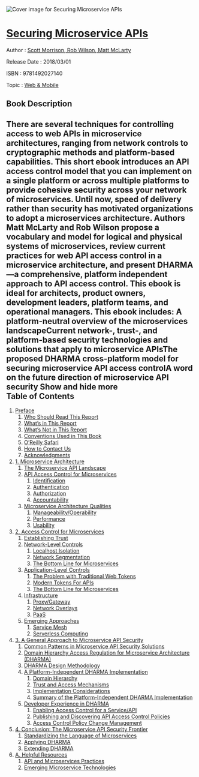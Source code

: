 ![Cover image for Securing Microservice APIs](https://imgdetail.ebookreading.net/cover/cover/web_mobile/EB9781492027140.jpg)

[Securing Microservice APIs](https://ebookreading.net/view/book/Securing+Microservice+APIs-EB9781492027140_1.html "Securing Microservice APIs")
====================================================================================================================

Author : [Scott Morrison](https://ebookreading.net/search/author/Scott+Morrison),[ Rob Wilson](https://ebookreading.net/search/author/+Rob+Wilson),[ Matt McLarty](https://ebookreading.net/search/author/+Matt+McLarty)

Release Date : 2018/03/01

ISBN : 9781492027140

Topic : [Web & Mobile](https://ebookreading.net/search/category/web-mobile)

Book Description
-----------------

 There are several techniques for controlling access to web APIs in microservice architectures, ranging from network controls to cryptographic methods and platform-based capabilities. This short ebook introduces an API access control model that you can implement on a single platform or across multiple platforms to provide cohesive security across your network of microservices.
Until now, speed of delivery rather than security has motivated organizations to adopt a microservices architecture. Authors Matt McLarty and Rob Wilson propose a vocabulary and model for logical and physical systems of microservices, review current practices for web API access control in a microservice architecture, and present DHARMA—a comprehensive, platform independent approach to API access control.
This ebook is ideal for architects, product owners, development leaders, platform teams, and operational managers.
This ebook includes:
A platform-neutral overview of the microservices landscapeCurrent network-, trust-, and platform-based security technologies and solutions that apply to microservice APIsThe proposed DHARMA cross-platform model for securing microservice API access controlA word on the future direction of microservice API security        Show and hide more                
Table of Contents
-----------------

1. [Preface](https://ebookreading.net/view/book/Securing+Microservice+APIs-EB9781492027140_4.html#idm140358199756976)
    1. [Who Should Read This Report](https://ebookreading.net/view/book/Securing+Microservice+APIs-EB9781492027140_4.html#idm140358199755568)
    1. [What’s in This Report](https://ebookreading.net/view/book/Securing+Microservice+APIs-EB9781492027140_4.html#idm140358199753936)
    1. [What’s Not in This Report](https://ebookreading.net/view/book/Securing+Microservice+APIs-EB9781492027140_4.html#idm140358199746016)
    1. [Conventions Used in This Book](https://ebookreading.net/view/book/Securing+Microservice+APIs-EB9781492027140_4.html#idm140358199739712)
    1. [O’Reilly Safari](https://ebookreading.net/view/book/Securing+Microservice+APIs-EB9781492027140_4.html#idm140358199737184)
    1. [How to Contact Us](https://ebookreading.net/view/book/Securing+Microservice+APIs-EB9781492027140_4.html#idm140358199727232)
    1. [Acknowledgments](https://ebookreading.net/view/book/Securing+Microservice+APIs-EB9781492027140_4.html#idm140358199713392)
1. [1. Microservice Architecture](https://ebookreading.net/view/book/Securing+Microservice+APIs-EB9781492027140_5.html#chap01)
    1. [The Microservice API Landscape](https://ebookreading.net/view/book/Securing+Microservice+APIs-EB9781492027140_5.html#microservice-api-la)
    1. [API Access Control for Microservices](https://ebookreading.net/view/book/Securing+Microservice+APIs-EB9781492027140_5.html#idm140358199694320)
        1. [Identification](https://ebookreading.net/view/book/Securing+Microservice+APIs-EB9781492027140_5.html#idm140358199683184)
        1. [Authentication](https://ebookreading.net/view/book/Securing+Microservice+APIs-EB9781492027140_5.html#idm140358199682144)
        1. [Authorization](https://ebookreading.net/view/book/Securing+Microservice+APIs-EB9781492027140_5.html#idm140358199675728)
        1. [Accountability](https://ebookreading.net/view/book/Securing+Microservice+APIs-EB9781492027140_5.html#idm140358199670000)
    1. [Microservice Architecture Qualities](https://ebookreading.net/view/book/Securing+Microservice+APIs-EB9781492027140_5.html#idm140358199665920)
        1. [Manageability/Operability](https://ebookreading.net/view/book/Securing+Microservice+APIs-EB9781492027140_5.html#idm140358199662416)
        1. [Performance](https://ebookreading.net/view/book/Securing+Microservice+APIs-EB9781492027140_5.html#idm140358199669184)
        1. [Usability](https://ebookreading.net/view/book/Securing+Microservice+APIs-EB9781492027140_5.html#idm140358199680496)
1. [2. Access Control for Microservices](https://ebookreading.net/view/book/Securing+Microservice+APIs-EB9781492027140_6.html#chap02)
    1. [Establishing Trust](https://ebookreading.net/view/book/Securing+Microservice+APIs-EB9781492027140_6.html#idm140358199652016)
    1. [Network-Level Controls](https://ebookreading.net/view/book/Securing+Microservice+APIs-EB9781492027140_6.html#idm140358199648144)
        1. [Localhost Isolation](https://ebookreading.net/view/book/Securing+Microservice+APIs-EB9781492027140_6.html#idm140358199644144)
        1. [Network Segmentation](https://ebookreading.net/view/book/Securing+Microservice+APIs-EB9781492027140_6.html#idm140358199653856)
        1. [The Bottom Line for Microservices](https://ebookreading.net/view/book/Securing+Microservice+APIs-EB9781492027140_6.html#idm140358199653600)
    1. [Application-Level Controls](https://ebookreading.net/view/book/Securing+Microservice+APIs-EB9781492027140_6.html#idm140358199625792)
        1. [The Problem with Traditional Web Tokens](https://ebookreading.net/view/book/Securing+Microservice+APIs-EB9781492027140_6.html#idm140358199621296)
        1. [Modern Tokens For APIs](https://ebookreading.net/view/book/Securing+Microservice+APIs-EB9781492027140_6.html#idm140358199613104)
        1. [The Bottom Line for Microservices](https://ebookreading.net/view/book/Securing+Microservice+APIs-EB9781492027140_6.html#idm140358199522928)
    1. [Infrastructure](https://ebookreading.net/view/book/Securing+Microservice+APIs-EB9781492027140_6.html#idm140358199521552)
        1. [Proxy/Gateway](https://ebookreading.net/view/book/Securing+Microservice+APIs-EB9781492027140_6.html#idm140358199520320)
        1. [Network Overlays](https://ebookreading.net/view/book/Securing+Microservice+APIs-EB9781492027140_6.html#idm140358199507424)
        1. [PaaS](https://ebookreading.net/view/book/Securing+Microservice+APIs-EB9781492027140_6.html#idm140358199510096)
    1. [Emerging Approaches](https://ebookreading.net/view/book/Securing+Microservice+APIs-EB9781492027140_6.html#idm140358199493856)
        1. [Service Mesh](https://ebookreading.net/view/book/Securing+Microservice+APIs-EB9781492027140_6.html#idm140358199488400)
        1. [Serverless Computing](https://ebookreading.net/view/book/Securing+Microservice+APIs-EB9781492027140_6.html#idm140358199503936)
1. [3. A General Approach to Microservice API Security](https://ebookreading.net/view/book/Securing+Microservice+APIs-EB9781492027140_7.html#chap03)
    1. [Common Patterns in Microservice API Security Solutions](https://ebookreading.net/view/book/Securing+Microservice+APIs-EB9781492027140_7.html#idm140358199482592)
    1. [Domain Hierarchy Access Regulation for Microservice Architecture (DHARMA)](https://ebookreading.net/view/book/Securing+Microservice+APIs-EB9781492027140_7.html#idm140358199476720)
    1. [DHARMA Design Methodology](https://ebookreading.net/view/book/Securing+Microservice+APIs-EB9781492027140_7.html#idm140358199476096)
    1. [A Platform-Independent DHARMA Implementation](https://ebookreading.net/view/book/Securing+Microservice+APIs-EB9781492027140_7.html#idm140358199449008)
        1. [Domain Hierarchy](https://ebookreading.net/view/book/Securing+Microservice+APIs-EB9781492027140_7.html#idm140358199447600)
        1. [Trust and Access Mechanisms](https://ebookreading.net/view/book/Securing+Microservice+APIs-EB9781492027140_7.html#idm140358199438656)
        1. [Implementation Considerations](https://ebookreading.net/view/book/Securing+Microservice+APIs-EB9781492027140_7.html#idm140358199436576)
        1. [Summary of the Platform-Independent DHARMA Implementation](https://ebookreading.net/view/book/Securing+Microservice+APIs-EB9781492027140_7.html#idm140358199425472)
    1. [Developer Experience in DHARMA](https://ebookreading.net/view/book/Securing+Microservice+APIs-EB9781492027140_7.html#idm140358199392720)
        1. [Enabling Access Control for a Service/API](https://ebookreading.net/view/book/Securing+Microservice+APIs-EB9781492027140_7.html#idm140358199385504)
        1. [Publishing and Discovering API Access Control Policies](https://ebookreading.net/view/book/Securing+Microservice+APIs-EB9781492027140_7.html#idm140358199373872)
        1. [Access Control Policy Change Management](https://ebookreading.net/view/book/Securing+Microservice+APIs-EB9781492027140_7.html#idm140358199372560)
1. [4. Conclusion: The Microservice API Security Frontier](https://ebookreading.net/view/book/Securing+Microservice+APIs-EB9781492027140_8.html#chap04)
    1. [Standardizing the Language of Microservices](https://ebookreading.net/view/book/Securing+Microservice+APIs-EB9781492027140_8.html#idm140358199386288)
    1. [Applying DHARMA](https://ebookreading.net/view/book/Securing+Microservice+APIs-EB9781492027140_8.html#idm140358199390496)
    1. [Extending DHARMA](https://ebookreading.net/view/book/Securing+Microservice+APIs-EB9781492027140_8.html#idm140358199376704)
1. [A. Helpful Resources](https://ebookreading.net/view/book/Securing+Microservice+APIs-EB9781492027140_9.html#idm140358199363376)
    1. [API and Microservices Practices](https://ebookreading.net/view/book/Securing+Microservice+APIs-EB9781492027140_9.html#idm140358199363008)
    1. [Emerging Microservice Technologies](https://ebookreading.net/view/book/Securing+Microservice+APIs-EB9781492027140_9.html#idm140358199353152)
